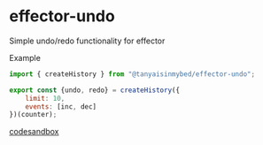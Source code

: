 # effector-undo
Simple undo/redo functionality for effector

Example
```javascript
import { createHistory } from "@tanyaisinmybed/effector-undo";

export const {undo, redo} = createHistory({ 
    limit: 10, 
    events: [inc, dec]
})(counter);
```

[codesandbox](https://codesandbox.io/s/x7q86y58oq)